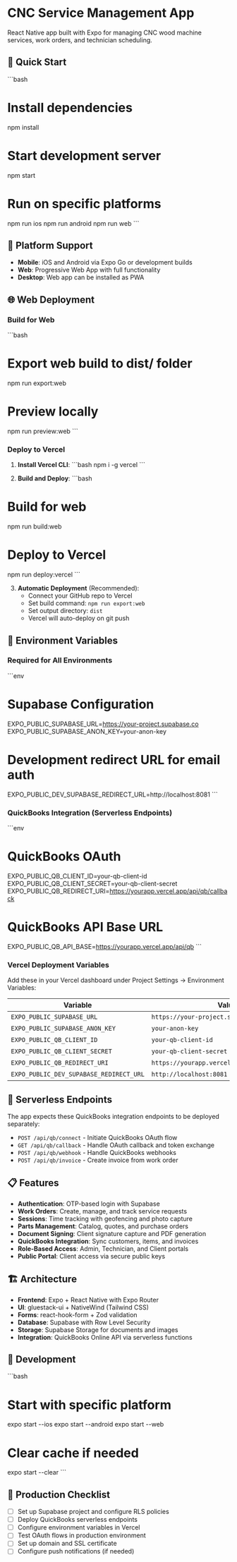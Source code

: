 # CNC Service Management App

React Native app built with Expo for managing CNC wood machine services, work orders, and technician scheduling.

## 🚀 Quick Start

\`\`\`bash
# Install dependencies
npm install

# Start development server
npm start

# Run on specific platforms
npm run ios
npm run android
npm run web
\`\`\`

## 📱 Platform Support

- **Mobile**: iOS and Android via Expo Go or development builds
- **Web**: Progressive Web App with full functionality
- **Desktop**: Web app can be installed as PWA

## 🌐 Web Deployment

### Build for Web
\`\`\`bash
# Export web build to dist/ folder
npm run export:web

# Preview locally
npm run preview:web
\`\`\`

### Deploy to Vercel

1. **Install Vercel CLI**:
\`\`\`bash
npm i -g vercel
\`\`\`

2. **Build and Deploy**:
\`\`\`bash
# Build for web
npm run build:web

# Deploy to Vercel
npm run deploy:vercel
\`\`\`

3. **Automatic Deployment** (Recommended):
   - Connect your GitHub repo to Vercel
   - Set build command: `npm run export:web`
   - Set output directory: `dist`
   - Vercel will auto-deploy on git push

## 🔧 Environment Variables

### Required for All Environments

\`\`\`env
# Supabase Configuration
EXPO_PUBLIC_SUPABASE_URL=https://your-project.supabase.co
EXPO_PUBLIC_SUPABASE_ANON_KEY=your-anon-key

# Development redirect URL for email auth
EXPO_PUBLIC_DEV_SUPABASE_REDIRECT_URL=http://localhost:8081
\`\`\`

### QuickBooks Integration (Serverless Endpoints)

\`\`\`env
# QuickBooks OAuth
EXPO_PUBLIC_QB_CLIENT_ID=your-qb-client-id
EXPO_PUBLIC_QB_CLIENT_SECRET=your-qb-client-secret
EXPO_PUBLIC_QB_REDIRECT_URI=https://yourapp.vercel.app/api/qb/callback

# QuickBooks API Base URL
EXPO_PUBLIC_QB_API_BASE=https://yourapp.vercel.app/api/qb
\`\`\`

### Vercel Deployment Variables

Add these in your Vercel dashboard under Project Settings → Environment Variables:

| Variable | Value | Environment |
|----------|-------|-------------|
| `EXPO_PUBLIC_SUPABASE_URL` | `https://your-project.supabase.co` | All |
| `EXPO_PUBLIC_SUPABASE_ANON_KEY` | `your-anon-key` | All |
| `EXPO_PUBLIC_QB_CLIENT_ID` | `your-qb-client-id` | All |
| `EXPO_PUBLIC_QB_CLIENT_SECRET` | `your-qb-client-secret` | All |
| `EXPO_PUBLIC_QB_REDIRECT_URI` | `https://yourapp.vercel.app/api/qb/callback` | Production |
| `EXPO_PUBLIC_DEV_SUPABASE_REDIRECT_URL` | `http://localhost:8081` | Development |

## 🔗 Serverless Endpoints

The app expects these QuickBooks integration endpoints to be deployed separately:

- `POST /api/qb/connect` - Initiate QuickBooks OAuth flow
- `GET /api/qb/callback` - Handle OAuth callback and token exchange
- `POST /api/qb/webhook` - Handle QuickBooks webhooks
- `POST /api/qb/invoice` - Create invoice from work order

## 📋 Features

- **Authentication**: OTP-based login with Supabase
- **Work Orders**: Create, manage, and track service requests
- **Sessions**: Time tracking with geofencing and photo capture
- **Parts Management**: Catalog, quotes, and purchase orders
- **Document Signing**: Client signature capture and PDF generation
- **QuickBooks Integration**: Sync customers, items, and invoices
- **Role-Based Access**: Admin, Technician, and Client portals
- **Public Portal**: Client access via secure public keys

## 🏗️ Architecture

- **Frontend**: Expo + React Native with Expo Router
- **UI**: gluestack-ui + NativeWind (Tailwind CSS)
- **Forms**: react-hook-form + Zod validation
- **Database**: Supabase with Row Level Security
- **Storage**: Supabase Storage for documents and images
- **Integration**: QuickBooks Online API via serverless functions

## 📱 Development

\`\`\`bash
# Start with specific platform
expo start --ios
expo start --android
expo start --web

# Clear cache if needed
expo start --clear
\`\`\`

## 🚀 Production Checklist

- [ ] Set up Supabase project and configure RLS policies
- [ ] Deploy QuickBooks serverless endpoints
- [ ] Configure environment variables in Vercel
- [ ] Test OAuth flows in production environment
- [ ] Set up domain and SSL certificate
- [ ] Configure push notifications (if needed)
